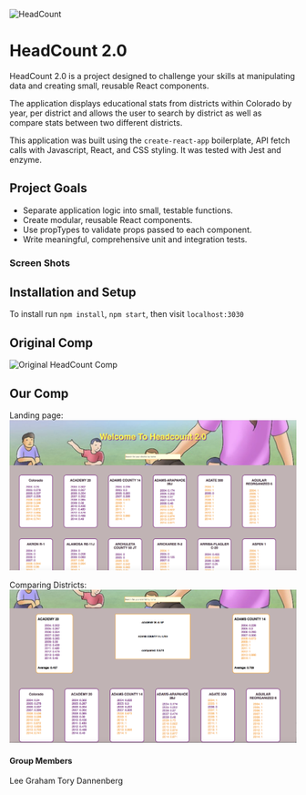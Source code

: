 ![HeadCount](https://i.imgur.com/eSJ3lxU.png "headcount logo")
# HeadCount 2.0 

HeadCount 2.0 is a project designed to challenge your skills at manipulating data and creating small, reusable React components.  

The application displays educational stats from districts within Colorado by year, per district and allows the user to search by district as well as compare stats between two different districts.

This application was built using the `create-react-app` boilerplate, API fetch calls with Javascript, React, and CSS styling. It was tested with Jest and enzyme.

## Project Goals

* Separate application logic into small, testable functions.
* Create modular, reusable React components.
* Use propTypes to validate props passed to each component.
* Write meaningful, comprehensive unit and integration tests.


### Screen Shots

## Installation and Setup
To install run `npm install`, `npm start`, then visit `localhost:3030`

## Original Comp
![Original HeadCount Comp](https://camo.githubusercontent.com/9634c098661def5c80db623422919e9839e4a7bc/687474703a2f2f692e696d6775722e636f6d2f477a684f32454f2e706e67 "original comp")

## Our Comp
Landing page:
![Our Headcount Comp](./images/landing-page.png "Headcount landing page screenshot")

Comparing Districts:
![Our Headcount Comp](./images/comparing-cards.png "Headcount screenshot with districts comparison")


#### Group Members
Lee Graham
Tory Dannenberg
